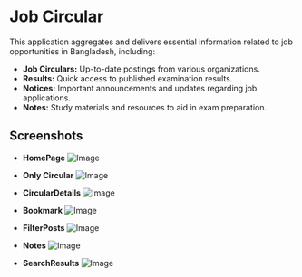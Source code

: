 # Job Circular

This application aggregates and delivers essential information related to job opportunities in Bangladesh, including:

* **Job Circulars:** Up-to-date postings from various organizations.
* **Results:** Quick access to published examination results.
* **Notices:** Important announcements and updates regarding job applications.
* **Notes:** Study materials and resources to aid in exam preparation.

## Screenshots

* **HomePage**
  ![Image](https://github.com/user-attachments/assets/25f68c36-d2b3-4a55-bada-2356ab187a35)
  
* **Only Circular**
  ![Image](https://github.com/user-attachments/assets/ba986e9e-8cbc-4428-a6ca-9250442f2eae)
  
* **CircularDetails**
  ![Image](https://github.com/user-attachments/assets/bfdecd90-3d73-4907-a4e2-f04ed93aa2a2)
  
* **Bookmark**
  ![Image](https://github.com/user-attachments/assets/f253d4f3-c52b-44c5-a310-9ea721e5a3b5)
  
* **FilterPosts**
  ![Image](https://github.com/user-attachments/assets/1f376c26-5270-40a5-ae49-2b6633072c3a)
  
* **Notes**
  ![Image](https://github.com/user-attachments/assets/1d703596-52fc-4ae2-a617-73c267dac3e7)
  
* **SearchResults**
  ![Image](https://github.com/user-attachments/assets/fbd47503-af0e-4e23-b157-aba349240db8)
